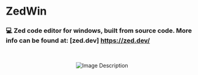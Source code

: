 # ZedWin
### 💻 Zed code editor for windows, built from source code. More info can be found at: [zed.dev] https://zed.dev/

$~$

<p align="center">
  <img src="https://github.com/Ri4ndre/ZedWin/assets/137506800/3d7cf413-0fdd-4bab-9f33-108faae31a36" alt="Image Description">
</p>

